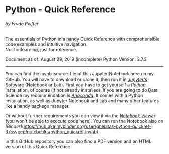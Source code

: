 # **Python - Quick Reference**
###### by Frodo Peiffer

The essentials of Python in a handy Quick Reference with comprehensible code examples and intuitive navigation.  
Not for learning, just for reference.

Document as of: August 28, 2019 (incomplete)
Python Version: 3.7.3

---

You can find the ipynb-source-file of this Jupyter Notebook here on my GitHub. You will have to download or clone it, then run it in *[Jupyter's](https://jupyter.org/)* Software (Notebook or Lab). First you have to get yourself a *[Python](https://www.python.org)* installation, of course (if not  already installed). If you are going to do Data Science my recommendation is *[Anaconda](https://www.anaconda.com)*. It comes with a Python installation, as well as Jupyter Notebook and Lab and many other features like a handy package manager.

Or without further requirements you can view it via the *[Notebook Viewer](https://nbviewer.jupyter.org/github/Ghelatas/python-quickref/blob/master/python_quickref.ipynb)* (you won't be able to execute code here).
You can run the Notebook also on *[Binder]*(https://hub.gke.mybinder.org/user/ghelatas-python-quickref-37ssypep/notebooks/python_quickref.ipynb).

In this GitHub repository you can also find a PDF version and an HTML version of this Quick Reference.
